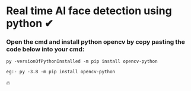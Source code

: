 # Real time AI face detection using python ✔

### Open the cmd and install python opencv by copy pasting the code below into your cmd:
	py -versionOfPythonInstalled -m pip install opencv-python

	eg:- py -3.8 -m pip install opencv-python


🔥

 

